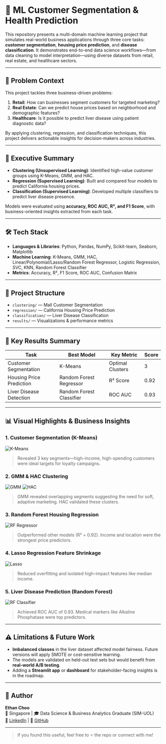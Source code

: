 # 🧠 ML Customer Segmentation & Health Prediction

This repository presents a multi-domain machine learning project that simulates real-world business applications through three core tasks: **customer segmentation**, **housing price prediction**, and **disease classification**. It demonstrates end-to-end data science workflows—from data cleaning to model interpretation—using diverse datasets from retail, real estate, and healthcare sectors.

---

## 💼 Problem Context

This project tackles three business-driven problems:

1. **Retail**: How can businesses segment customers for targeted marketing?
2. **Real Estate**: Can we predict house prices based on neighborhood and demographic features?
3. **Healthcare**: Is it possible to predict liver disease using patient diagnostic data?

By applying clustering, regression, and classification techniques, this project delivers actionable insights for decision-makers across industries.

---

## 📌 Executive Summary

- **Clustering (Unsupervised Learning)**: Identified high-value customer groups using K-Means, GMM, and HAC.
- **Regression (Supervised Learning)**: Built and compared four models to predict California housing prices.
- **Classification (Supervised Learning)**: Developed multiple classifiers to predict liver disease presence.

Models were evaluated using **accuracy, ROC AUC, R², and F1 Score**, with business-oriented insights extracted from each task.

---

## 🛠️ Tech Stack

- **Languages & Libraries**: Python, Pandas, NumPy, Scikit-learn, Seaborn, Matplotlib
- **Machine Learning**: K-Means, GMM, HAC, Linear/Polynomial/Lasso/Random Forest Regressor, Logistic Regression, SVC, KNN, Random Forest Classifier
- **Metrics**: Accuracy, R², F1 Score, ROC AUC, Confusion Matrix

---

## 📁 Project Structure

- `clustering/` — Mall Customer Segmentation
- `regression/` — California Housing Price Prediction
- `classification/` — Liver Disease Classification
- `results/` — Visualizations & performance metrics

---

## 🌟 Key Results Summary

| Task                    | Best Model               | Key Metric     | Score     |
|-------------------------|--------------------------|----------------|-----------|
| Customer Segmentation  | K-Means                  | Optimal Clusters | 3        |
| Housing Price Prediction | Random Forest Regressor | R² Score       | 0.92      |
| Liver Disease Detection | Random Forest Classifier | ROC AUC        | 0.93      |

---

## 📊 Visual Highlights & Business Insights

### 1. Customer Segmentation (K-Means)
![K-Means](results/kmeans_cluster_analysis.png.PNG)  
> Revealed 3 key segments—high-income, high-spending customers were ideal targets for loyalty campaigns.

### 2. GMM & HAC Clustering
![GMM](results/gmm_cluster_analysis.png.PNG)  ![HAC](results/hac_dendrogram_clusters.png.PNG)  
> GMM revealed overlapping segments suggesting the need for soft, adaptive marketing. HAC validated these clusters.

### 3. Random Forest Housing Regression
![RF Regressor](results/rf_regression_results.png.PNG)  
> Outperformed other models (R² = 0.92). Income and location were the strongest price predictors.

### 4. Lasso Regression Feature Shrinkage
![Lasso](results/lasso_regression.png.PNG)  
> Reduced overfitting and isolated high-impact features like median income.

### 5. Liver Disease Prediction (Random Forest)
![RF Classifier](results/rf_classification_results.png.PNG)  
> Achieved ROC AUC of 0.93. Medical markers like Alkaline Phosphatase were top predictors.

---

## ⚠️ Limitations & Future Work

- **Imbalanced classes** in the liver dataset affected model fairness. Future versions will apply SMOTE or cost-sensitive learning.
- The models are validated on held-out test sets but would benefit from **real-world A/B testing**.
- Adding a **Streamlit app** or **dashboard** for stakeholder-facing insights is in the roadmap.

---

## 🔗 Author

**Ethan Choo**  
📍 Singapore | 🎓 Data Science & Business Analytics Graduate (SIM-UOL)  
🔗 [LinkedIn](https://www.linkedin.com/in/ethanchoo5/) | 🔗 [GitHub](https://github.com/ethan-analytics)

---

> If you found this useful, feel free to ⭐ the repo or connect with me!
